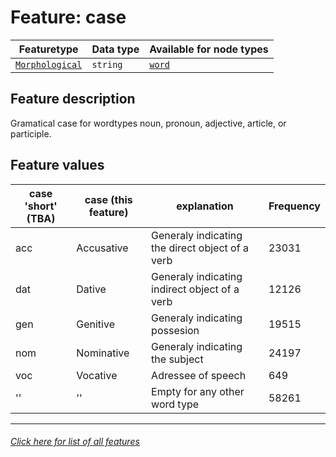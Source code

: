 # Feature: case

Featuretype | Data type | Available for node types
---  | --- | --- 
[`Morphological`](home.md#Morphological-features) | `string`  | [`word`](wordnodefeatures.md#readme)

## Feature description
Gramatical case for wordtypes noun, pronoun, adjective, article, or participle.

## Feature values

case 'short' (TBA) | case (this feature) | explanation | Frequency
--- | --- | --- | ---
acc | Accusative | Generaly indicating the direct object of a verb | 23031
dat | Dative | Generaly indicating indirect object of a verb | 12126
gen | Genitive | Generaly indicating possesion | 19515
nom | Nominative | Generaly indicating the subject | 24197
voc | Vocative | Adressee of speech | 649
'' | '' | Empty for any other word type | 58261

---
###### [Click here for list of all features](home.md#readme)

